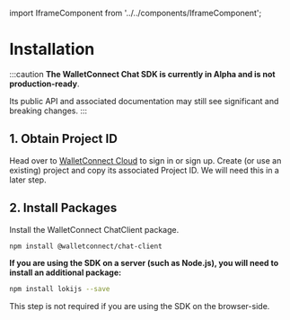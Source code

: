 import IframeComponent from '../../components/IframeComponent';

# Installation

:::caution
**The WalletConnect Chat SDK is currently in Alpha and is not production-ready**.

Its public API and associated documentation may still see significant and breaking changes.
:::

## 1. Obtain Project ID

Head over to [WalletConnect Cloud](https://cloud.walletconnect.com/) to sign in or sign up. Create (or use an existing) project and copy its associated Project ID. We will need this in a later step.

## 2. Install Packages

Install the WalletConnect ChatClient package.

```bash npm2yarn
npm install @walletconnect/chat-client
```

**If you are using the SDK on a server (such as Node.js), you will need to install an additional package:**

```bash npm2yarn
npm install lokijs --save
```

This step is not required if you are using the SDK on the browser-side.

<IframeComponent />
